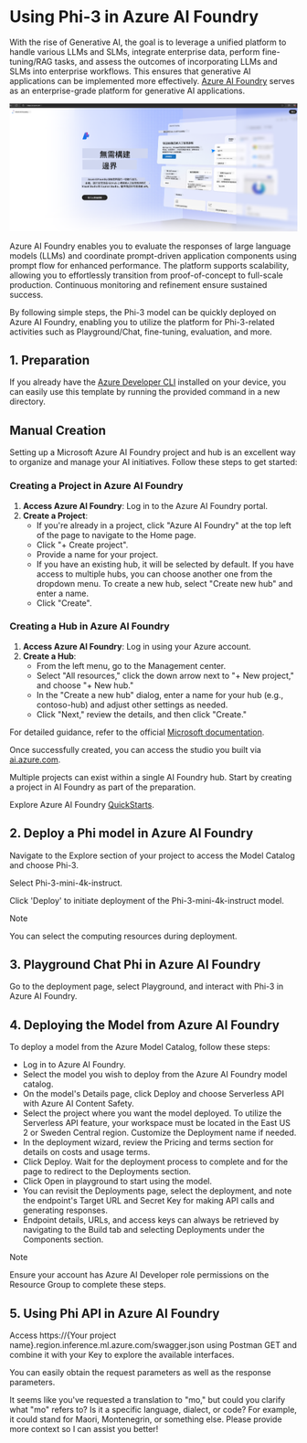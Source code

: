 <!--
CO_OP_TRANSLATOR_METADATA:
{
  "original_hash": "6525689374197af33b41a93811e473a2",
  "translation_date": "2025-04-04T13:05:58+00:00",
  "source_file": "md\\02.QuickStart\\AzureAIFoundry_QuickStart.md",
  "language_code": "mo"
}
-->
# **Using Phi-3 in Azure AI Foundry**

With the rise of Generative AI, the goal is to leverage a unified platform to handle various LLMs and SLMs, integrate enterprise data, perform fine-tuning/RAG tasks, and assess the outcomes of incorporating LLMs and SLMs into enterprise workflows. This ensures that generative AI applications can be implemented more effectively. [Azure AI Foundry](https://ai.azure.com) serves as an enterprise-grade platform for generative AI applications.

![aistudo](../../../../translated_images/aifoundry_home.ffa4fe13d11f26171097f8666a1db96ac0979ffa1adde80374c60d1136c7e1de.mo.png)

Azure AI Foundry enables you to evaluate the responses of large language models (LLMs) and coordinate prompt-driven application components using prompt flow for enhanced performance. The platform supports scalability, allowing you to effortlessly transition from proof-of-concept to full-scale production. Continuous monitoring and refinement ensure sustained success.

By following simple steps, the Phi-3 model can be quickly deployed on Azure AI Foundry, enabling you to utilize the platform for Phi-3-related activities such as Playground/Chat, fine-tuning, evaluation, and more.

## **1. Preparation**

If you already have the [Azure Developer CLI](https://learn.microsoft.com/azure/developer/azure-developer-cli/overview?WT.mc_id=aiml-138114-kinfeylo) installed on your device, you can easily use this template by running the provided command in a new directory.

## Manual Creation

Setting up a Microsoft Azure AI Foundry project and hub is an excellent way to organize and manage your AI initiatives. Follow these steps to get started:

### Creating a Project in Azure AI Foundry

1. **Access Azure AI Foundry**: Log in to the Azure AI Foundry portal.
2. **Create a Project**:
   - If you're already in a project, click "Azure AI Foundry" at the top left of the page to navigate to the Home page.
   - Click "+ Create project".
   - Provide a name for your project.
   - If you have an existing hub, it will be selected by default. If you have access to multiple hubs, you can choose another one from the dropdown menu. To create a new hub, select "Create new hub" and enter a name.
   - Click "Create".

### Creating a Hub in Azure AI Foundry

1. **Access Azure AI Foundry**: Log in using your Azure account.
2. **Create a Hub**:
   - From the left menu, go to the Management center.
   - Select "All resources," click the down arrow next to "+ New project," and choose "+ New hub."
   - In the "Create a new hub" dialog, enter a name for your hub (e.g., contoso-hub) and adjust other settings as needed.
   - Click "Next," review the details, and then click "Create."

For detailed guidance, refer to the official [Microsoft documentation](https://learn.microsoft.com/azure/ai-studio/how-to/create-projects).

Once successfully created, you can access the studio you built via [ai.azure.com](https://ai.azure.com/).

Multiple projects can exist within a single AI Foundry hub. Start by creating a project in AI Foundry as part of the preparation.

Explore Azure AI Foundry [QuickStarts](https://learn.microsoft.com/azure/ai-studio/quickstarts/get-started-code).

## **2. Deploy a Phi model in Azure AI Foundry**

Navigate to the Explore section of your project to access the Model Catalog and choose Phi-3.

Select Phi-3-mini-4k-instruct.

Click 'Deploy' to initiate deployment of the Phi-3-mini-4k-instruct model.

> [!NOTE]
>
> You can select the computing resources during deployment.

## **3. Playground Chat Phi in Azure AI Foundry**

Go to the deployment page, select Playground, and interact with Phi-3 in Azure AI Foundry.

## **4. Deploying the Model from Azure AI Foundry**

To deploy a model from the Azure Model Catalog, follow these steps:

- Log in to Azure AI Foundry.
- Select the model you wish to deploy from the Azure AI Foundry model catalog.
- On the model's Details page, click Deploy and choose Serverless API with Azure AI Content Safety.
- Select the project where you want the model deployed. To utilize the Serverless API feature, your workspace must be located in the East US 2 or Sweden Central region. Customize the Deployment name if needed.
- In the deployment wizard, review the Pricing and terms section for details on costs and usage terms.
- Click Deploy. Wait for the deployment process to complete and for the page to redirect to the Deployments section.
- Click Open in playground to start using the model.
- You can revisit the Deployments page, select the deployment, and note the endpoint's Target URL and Secret Key for making API calls and generating responses.
- Endpoint details, URLs, and access keys can always be retrieved by navigating to the Build tab and selecting Deployments under the Components section.

> [!NOTE]
> Ensure your account has Azure AI Developer role permissions on the Resource Group to complete these steps.

## **5. Using Phi API in Azure AI Foundry**

Access https://{Your project name}.region.inference.ml.azure.com/swagger.json using Postman GET and combine it with your Key to explore the available interfaces.

You can easily obtain the request parameters as well as the response parameters.

It seems like you've requested a translation to "mo," but could you clarify what "mo" refers to? Is it a specific language, dialect, or code? For example, it could stand for Maori, Montenegrin, or something else. Please provide more context so I can assist you better!